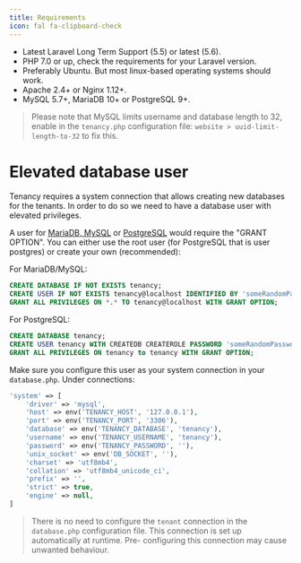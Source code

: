 ```yaml
---
title: Requirements
icon: fal fa-clipboard-check
---
```


- Latest Laravel Long Term Support (5.5) or latest (5.6).
- PHP 7.0 or up, check the requirements for your Laravel version.
- Preferably Ubuntu. But most linux-based operating systems should work.
- Apache 2.4+ or Nginx 1.12+.
- MySQL 5.7+, MariaDB 10+ or PostgreSQL 9+.

> Please note that MySQL limits username and database length to 32,
enable in the `tenancy.php` configuration file:  `website > uuid-limit-length-to-32`
to fix this.

# Elevated database user

Tenancy requires a system connection that allows creating new databases for the
tenants. In order to do so we need to have a database user with elevated
privileges.

A user for [MariaDB, MySQL][1] or [PostgreSQL][2] would require the "GRANT OPTION".
You can either use the root user (for PostgreSQL that is user postgres) or create
your own (recommended):

For MariaDB/MySQL:
```sql
CREATE DATABASE IF NOT EXISTS tenancy;
CREATE USER IF NOT EXISTS tenancy@localhost IDENTIFIED BY 'someRandomPassword';
GRANT ALL PRIVILEGES ON *.* TO tenancy@localhost WITH GRANT OPTION;
```

For PostgreSQL:
```sql
CREATE DATABASE tenancy;
CREATE USER tenancy WITH CREATEDB CREATEROLE PASSWORD 'someRandomPassword';
GRANT ALL PRIVILEGES ON tenancy to tenancy WITH GRANT OPTION;
```

Make sure you configure this user as your system connection in your `database.php`.
Under connections:

```php
'system' => [
    'driver' => 'mysql',
    'host' => env('TENANCY_HOST', '127.0.0.1'),
    'port' => env('TENANCY_PORT', '3306'),
    'database' => env('TENANCY_DATABASE', 'tenancy'),
    'username' => env('TENANCY_USERNAME', 'tenancy'),
    'password' => env('TENANCY_PASSWORD', ''),
    'unix_socket' => env('DB_SOCKET', ''),
    'charset' => 'utf8mb4',
    'collation' => 'utf8mb4_unicode_ci',
    'prefix' => '',
    'strict' => true,
    'engine' => null,
]
```

> There is no need to configure the `tenant` connection in the `database.php`
configuration file. This connection is set up automatically at runtime. Pre-
configuring this connection may cause unwanted behaviour.

[1]: https://mariadb.com/kb/en/library/grant/#the-grant-option-privilege
[2]: https://www.postgresql.org/docs/9.6/static/sql-grant.html
